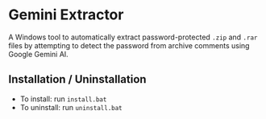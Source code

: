 # Gemini Extractor

A Windows tool to automatically extract password-protected `.zip` and `.rar` files by attempting to detect the password from archive comments using Google Gemini AI.

## Installation / Uninstallation
- To install: run `install.bat`  
- To uninstall: run `uninstall.bat`
